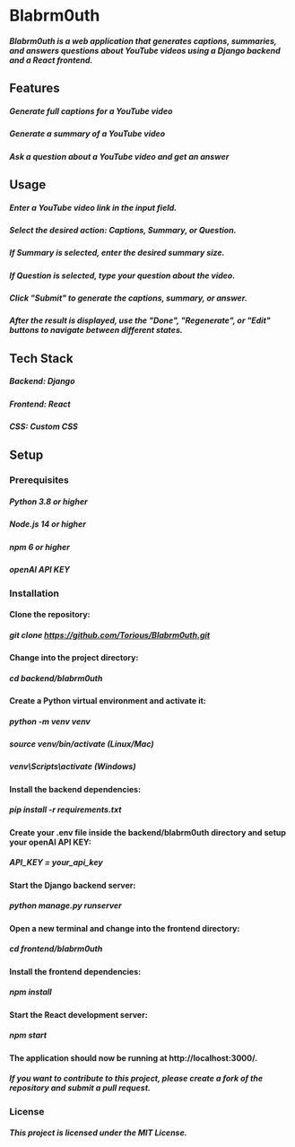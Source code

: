 # Blabrm0uth


##### Blabrm0uth is a web application that generates captions, summaries, and answers questions about YouTube videos using a Django backend and a React frontend.


## Features


##### Generate full captions for a YouTube video
##### Generate a summary of a YouTube video
##### Ask a question about a YouTube video and get an answer


## Usage


##### Enter a YouTube video link in the input field.
##### Select the desired action: Captions, Summary, or Question.
##### If Summary is selected, enter the desired summary size.
##### If Question is selected, type your question about the video.
##### Click "Submit" to generate the captions, summary, or answer.
##### After the result is displayed, use the "Done", "Regenerate", or "Edit" buttons to navigate between different states.


## Tech Stack


##### Backend: Django
##### Frontend: React
##### CSS: Custom CSS


## Setup


### Prerequisites


##### Python 3.8 or higher
##### Node.js 14 or higher
##### npm 6 or higher
##### openAI API KEY


### Installation


#### Clone the repository:

##### git clone https://github.com/Torious/Blabrm0uth.git

#### Change into the project directory:

##### cd backend/blabrm0uth

#### Create a Python virtual environment and activate it:

##### python -m venv venv
##### source venv/bin/activate (Linux/Mac)
##### venv\Scripts\activate (Windows)

#### Install the backend dependencies:

##### pip install -r requirements.txt

#### Create your .env file inside the backend/blabrm0uth directory and setup your openAI API KEY:

##### API_KEY = your_api_key

#### Start the Django backend server:

##### python manage.py runserver

#### Open a new terminal and change into the frontend directory:

##### cd frontend/blabrm0uth

#### Install the frontend dependencies:

##### npm install

#### Start the React development server:

##### npm start

#### The application should now be running at http://localhost:3000/.

##### If you want to contribute to this project, please create a fork of the repository and submit a pull request.

### License


##### This project is licensed under the MIT License.


